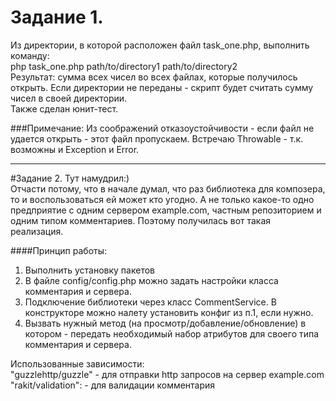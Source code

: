 # Задание 1.

Из директории, в которой расположен файл task_one.php, выполнить команду: <br/>
php task_one.php path/to/directory1 path/to/directory2 <br />
Результат: сумма всех чисел во всех файлах, которые получилось открыть.
Если директории не переданы - скрипт будет считать сумму чисел в своей директории. <br/>
Также сделан юнит-тест.

###Примечание:
Из соображений отказоустойчивости - если файл не удается открыть - этот файл пропускаем.
Встречаю Throwable - т.к. возможны и Exception и Error.

---
#Задание 2.
Тут намудрил:) <br />
Отчасти потому, что в начале думал, что раз библиотека для композера, то и воспользоваться ей может кто угодно.
А не только какое-то одно предприятие с одним сервером example.com, частным репозиторием и одним типом комментариев.
Поэтому получилась вот такая реализация.

####Принцип работы:
1. Выполнить установку пакетов
2. В файле config/config.php можно задать настройки класса комментария и сервера.
3. Подключение библиотеки через класс CommentService. В конструкторе можно налету установить конфиг из п.1, если нужно. 
4. Вызвать нужный метод (на просмотр/добавление/обновление) в котором - передать необходимый набор атрибутов для своего типа комментария и сервера.

Использованные зависимости: <br />
"guzzlehttp/guzzle" - для отправки http запросов на сервер example.com <br />
"rakit/validation": - для валидации комментария
